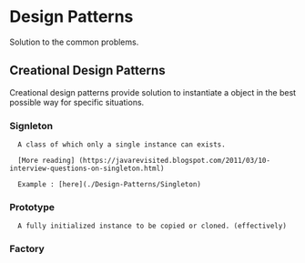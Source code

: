 # Design Patterns

Solution to the common problems.

## Creational Design Patterns 

Creational design patterns provide solution to instantiate a object in the best possible way for specific situations.

### Signleton 

      A class of which only a single instance can exists. 
      
      [More reading] (https://javarevisited.blogspot.com/2011/03/10-interview-questions-on-singleton.html)

      Example : [here](./Design-Patterns/Singleton)
      
### Prototype
      
      A fully initialized instance to be copied or cloned. (effectively)
      
### Factory 

      
